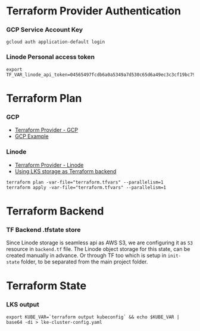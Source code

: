 # Terraform Provider Authentication

### GCP Service Account Key

```shell
gcloud auth application-default login
```

### Linode Personal access token

```shell
export TF_VAR_linode_api_token=04565497fcdb6a0a5349a7d530c65d6a49ec3c3cf19bc79f0cdb8a291dc4a802
```

# Terraform Plan

### GCP

- [Terraform Provider - GCP](https://registry.terraform.io/providers/hashicorp/google/latest/docs/guides/getting_started)
- [GCP Example](https://developer.hashicorp.com/terraform/tutorials/gcp-get-started/google-cloud-platform-build)

### Linode

- [Terraform Provider - Linode](https://registry.terraform.io/providers/linode/linode/latest/docs)
- [Using LKS storage as Terraform backend](https://dev.to/itmecho/setting-up-linode-object-storage-as-a-terraform-backend-1ocb)

```shell
terraform plan -var-file="terraform.tfvars" --parallelism=1
terraform apply -var-file="terraform.tfvars" --parallelism=1
```

# Terraform Backend

### TF Backend .tfstate store
Since Linode storage is seamless api as AWS S3, we are configuring it as `S3` resource in `backend.tf` file. 
The Linode object storage for this state, can be created manually in advance. 
Or through TF too which is setup in `init-state` folder, to be separated from the main project folder.

# Terraform State

### LKS output

```shell
export KUBE_VAR=`terraform output kubeconfig` && echo $KUBE_VAR | base64 -di > lke-cluster-config.yaml
```